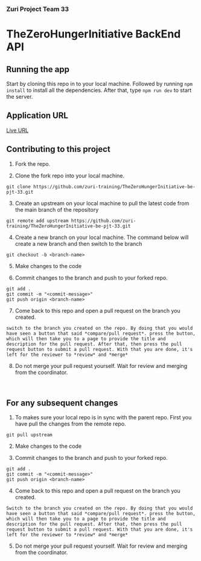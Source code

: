 ### Zuri Project Team 33
# TheZeroHungerInitiative BackEnd API

## Running the app
Start by cloning this repo in to your local machine. Followed by running `npm install` to install all the dependencies. After that, type `npm run dev` to start the server.

## Application URL
[Live URL](https://zero-hunger-initiative.herokuapp.com/documentation/)

## Contributing to this project
1. Fork the repo.

2. Clone the fork repo into your local machine.
```
git clone https://github.com/zuri-training/TheZeroHungerInitiative-be-pjt-33.git
```

3. Create an upstream on your local machine to pull the latest code from the main branch of the repository
```
git remote add upstream https://github.com/zuri-training/TheZeroHungerInitiative-be-pjt-33.git
```

4. Create a new branch on your local machine. The command below will create a new branch and then switch to the branch
```
git checkout -b <branch-name>
```

5. Make changes to the code

6. Commit changes to the branch and push to your forked repo.
```
git add .
git commit -m "<commit-message>"
git push origin <branch-name>
```

7. Come back to this repo and open a pull request on the branch you created.
```
switch to the branch you created on the repo. By doing that you would have seen a button that said *compare/pull request*. press the button, which will then take you to a page to provide the title and description for the pull request. After that, then press the pull request button to submit a pull request. With that you are done, it's left for the reviewer to *review* and *merge*
```

8. Do not merge your pull request yourself. Wait for review and merging from the coordinator.

<br>

## For any subsequent changes
1. To makes sure your local repo is in sync with the parent repo. First you have pull the changes from the remote repo.

```
git pull upstream
```

2. Make changes to the code

3. Commit changes to the branch and push to your forked repo.
```
git add .
git commit -m "<commit-message>"
git push origin <branch-name>
```

4. Come back to this repo and open a pull request on the branch you created.
```
Switch to the branch you created on the repo. By doing that you would have seen a button that said *compare/pull request*. press the button, which will then take you to a page to provide the title and description for the pull request. After that, then press the pull request button to submit a pull request. With that you are done, it's left for the reviewer to *review* and *merge*
```

5. Do not merge your pull request yourself. Wait for review and merging from the coordinator.
